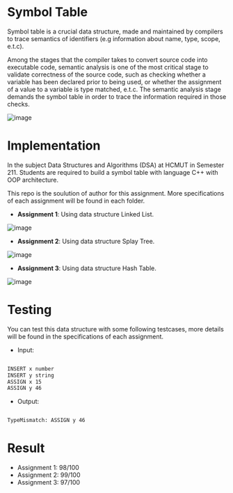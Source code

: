 # Symbol Table

Symbol table is a crucial data structure, made and maintained by compilers to trace semantics
of identifiers (e.g information about name, type, scope, e.t.c). 

Among the stages that the compiler takes to convert source code into executable code,
semantic analysis is one of the most critical stage to validate correctness of the source code,
such as checking whether a variable has been declared prior to being used, or whether the
assignment of a value to a variable is type matched, e.t.c. The semantic analysis stage demands
the symbol table in order to trace the information required in those checks.

![image](https://user-images.githubusercontent.com/86992472/216223290-553d3079-32bc-4cfe-a6c8-fbda1dfebf72.png)

# Implementation

In the subject Data Structures and Algorithms (DSA) at HCMUT in Semester 211. Students are required to build a symbol table with language C++ with OOP architecture.

This repo is the soulution of author for this assignment. More specifications of each assignment will be found in each folder.

* **Assignment 1**: Using data structure Linked List.

![image](https://user-images.githubusercontent.com/86992472/216224424-4ae8d405-799d-435e-a949-ba543266c03d.png)

* **Assignment 2**: Using data structure Splay Tree.

![image](https://user-images.githubusercontent.com/86992472/216225076-d8172528-affe-4244-bc73-3b189883d908.png)

* **Assignment 3**: Using data structure Hash Table.

![image](https://user-images.githubusercontent.com/86992472/216225802-b89ae4f3-4481-4508-996e-f89454315a1f.png)


# Testing

You can test this data structure with some following testcases, more details will be found in the specifications of each assignment.

* Input:

```bash

INSERT x number
INSERT y string
ASSIGN x 15
ASSIGN y 46

```
* Output:

```bash

TypeMismatch: ASSIGN y 46

```

# Result

* Assignment 1: 98/100
* Assignment 2: 99/100
* Assignment 3: 97/100


